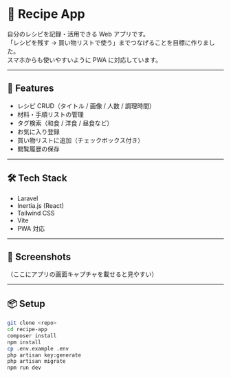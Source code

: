 # 🍳 Recipe App

自分のレシピを記録・活用できる Web アプリです。  
「レシピを残す → 買い物リストで使う」までつなげることを目標に作りました。  
スマホからも使いやすいように PWA に対応しています。

---

## 🚀 Features

- レシピ CRUD（タイトル / 画像 / 人数 / 調理時間）
- 材料・手順リストの管理
- タグ検索（和食 / 洋食 / 昼食など）
- お気に入り登録
- 買い物リストに追加（チェックボックス付き）
- 閲覧履歴の保存


---

## 🛠️ Tech Stack

- Laravel  
- Inertia.js (React)  
- Tailwind CSS  
- Vite  
- PWA 対応  

---

## 📸 Screenshots

（ここにアプリの画面キャプチャを載せると見やすい）

---


## 📦 Setup

```bash
git clone <repo>
cd recipe-app
composer install
npm install
cp .env.example .env
php artisan key:generate
php artisan migrate
npm run dev
